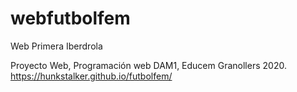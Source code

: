 # webfutbolfem
Web Primera Iberdrola

Proyecto Web, Programación web DAM1, Educem Granollers 2020. https://hunkstalker.github.io/futbolfem/
